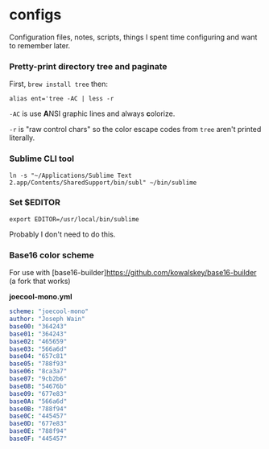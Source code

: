 # configs
Configuration files, notes, scripts, things I spent time configuring and want to remember later.

### Pretty-print directory tree and paginate

First, `brew install tree` then:

```shell
alias ent='tree -AC | less -r
```

`-AC` is use **A**NSI graphic lines and always **c**olorize.

`-r` is "raw control chars" so the color escape codes from `tree` aren't printed literally.

### Sublime CLI tool

```shell
ln -s "~/Applications/Sublime Text 2.app/Contents/SharedSupport/bin/subl" ~/bin/sublime
```

### Set $EDITOR

```shell
export EDITOR=/usr/local/bin/sublime
```

Probably I don't need to do this.


### Base16 color scheme 

For use with [base16-builder]https://github.com/kowalskey/base16-builder (a fork that works)

**joecool-mono.yml**

```yaml
scheme: "joecool-mono"
author: "Joseph Wain"
base00: "364243"
base01: "364243"
base02: "465659"
base03: "566a6d"
base04: "657c81"
base05: "788f93"
base06: "8ca3a7"
base07: "9cb2b6"
base08: "54676b"
base09: "677e83"
base0A: "566a6d"
base0B: "788f94"
base0C: "445457"
base0D: "677e83"
base0E: "788f94"
base0F: "445457"
```